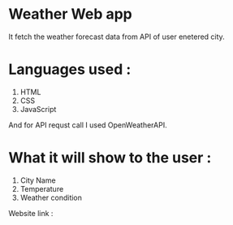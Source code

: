 # Weather Web app

It fetch the weather forecast data from API of user enetered city.

# Languages used : 
1) HTML
2) CSS
3) JavaScript

And for API requst call I used OpenWeatherAPI.

# What it will show to the user :

1) City Name
2) Temperature
3) Weather condition

Website link : 
